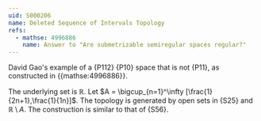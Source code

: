 ```yaml
---
uid: S000206
name: Deleted Sequence of Intervals Topology
refs:
  - mathse: 4996886
    name: Answer to "Are submetrizable semiregular spaces regular?"
---
```


David Gao's example of a {P112} {P10} space that is not {P11},
as constructed in {{mathse:4996886}}.

The underlying set is $\mathbb{R}$. Let $A = \bigcup_{n=1}^\infty [\frac{1}{2n+1},\frac{1}{1n}]$. The topology is generated by open sets in {S25} and $\mathbb{R} \setminus A$. The construction is similar to
that of {S56}.
